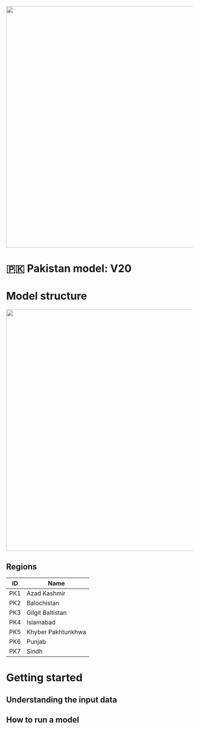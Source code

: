 <img src="https://github.com/transition-zero/V20/blob/main/data/images/readme-banner.png" alt="" width="650" align="center">

# 🇵🇰 Pakistan model: V20

# Model structure

<img src="https://github.com/transition-zero/V20/blob/main/data/images/pakistan-res.png" alt="" width="650" align="center">

## Regions

ID  | Name 
--- | ---  
PK1 | Azad Kashmir  
PK2 | Balochistan  
PK3 | Gilgit Baltistan  
PK4 | Islamabad  
PK5 | Khyber Pakhtunkhwa  
PK6 | Punjab  
PK7 | Sindh  

# Getting started

## Understanding the input data

## How to run a model